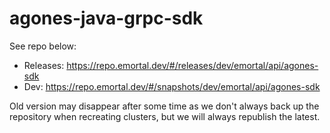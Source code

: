 # agones-java-grpc-sdk

See repo below:
- Releases: https://repo.emortal.dev/#/releases/dev/emortal/api/agones-sdk
- Dev: https://repo.emortal.dev/#/snapshots/dev/emortal/api/agones-sdk

Old version may disappear after some time as we don't always back up the repository when recreating clusters, but we will always republish the latest.
